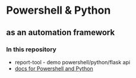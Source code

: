 # Powershell & Python
## as an automation framework

### In this repository
- report-tool - demo powershell/python/flask api
- [docs for Powershell and Python](https://jrussellfreelance.github.io/powershell-python/#/)
